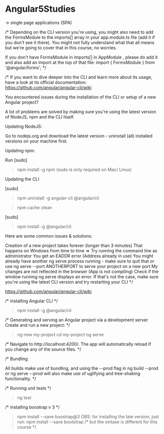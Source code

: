 
# Angular5Studies
-> single page applications (SPA)

/*
Depending on the CLI version you're using, you might also need to add the FormsModule  to the imports[]  array in your app.module.ts  file (add it if you don't see it there). You might not fully understand what that all means but we're going to cover that in this course, no worries.

If you don't have FormsModule  in imports[]  in AppModule , please do add it and also add an import at the top of that file: import { FormsModule } from '@angular/forms'; 
*/

/*
If you want to dive deeper into the CLI and learn more about its usage, have a look at its official documentation: https://github.com/angular/angular-cli/wiki

You encountered issues during the installation of the CLI or setup of a new Angular project?

A lot of problems are solved by making sure you're using the latest version of NodeJS, npm and the CLI itself.

Updating NodeJS:

Go to nodejs.org and download the latest version - uninstall (all) installed versions on your machine first.

Updating npm:

Run [sudo] 
> npm install -g npm
(sudo  is only required on Mac/ Linux)

Updating the CLI

[sudo] 
> npm uninstall -g angular-cli @angular/cli 

> npm cache clean 

[sudo] 
> npm install -g @angular/cli 

Here are some common issues & solutions:

Creation of a new project takes forever (longer than 3 minutes)
That happens on Windows from time to time => Try running the command line as administrator
You get an EADDR error (Address already in use)
You might already have another ng serve process running - make sure to quit that or use ng serve --port ANOTHERPORT  to serve your project on a new port
My changes are not reflected in the browser (App is not compiling)
Check if the window running ng serve  displays an error. If that's not the case, make sure you're using the latest CLI version and try restarting your CLI
*/

https://github.com/angular/angular-cli/wiki

/* installing Angular CLI */
> npm install -g @angular/cli

/* Generating and serving an Angular project via a development server Create and run a new project: */
> ng new my-project
> cd my-project
> ng serve

/* Navigate to http://localhost:4200/. The app will automatically reload if you change any of the source files. */ 

/* Bundling

All builds make use of bundling, and using the --prod flag in ng build --prod or ng serve --prod will also make use of uglifying and tree-shaking functionality. 
*/

/* Running unit tests */
> ng test

/* installing boostrap v 3 */
> npm install --save boostrap@3
OBS: for installing the late version, just run:
> npm install --save bootstrap
/* but the sintaxe is different for this course */
